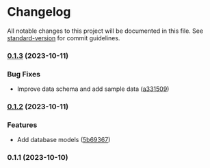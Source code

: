 # Changelog

All notable changes to this project will be documented in this file. See [standard-version](https://github.com/conventional-changelog/standard-version) for commit guidelines.

### [0.1.3](https://github.com/AnasOnGit/coding-task-yumealz/compare/v0.1.2...v0.1.3) (2023-10-11)


### Bug Fixes

* Improve data schema and add sample data ([a331509](https://github.com/AnasOnGit/coding-task-yumealz/commit/a3315097454d9043ca99f152a2e7ccd3fa321ba6))

### [0.1.2](https://github.com/AnasOnGit/coding-task-yumealz/compare/v0.1.1...v0.1.2) (2023-10-11)


### Features

* Add database models ([5b69367](https://github.com/AnasOnGit/coding-task-yumealz/commit/5b69367c234360a84ff507fd7c8d475b9cb8ed92))

### 0.1.1 (2023-10-10)

